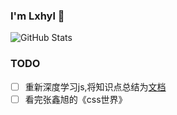 ### I'm Lxhyl 👋

![GitHub Stats](https://github-readme-stats.vercel.app/api?username=lxhyl&show_icons=true&title_color=2e2e2e&hide=[%22issues%22])


### TODO
- [ ] 重新深度学习js,将知识点总结为[文档](https://lxhyl.cn)  
- [ ] 看完张鑫旭的《css世界》
